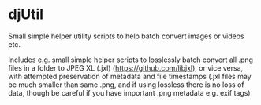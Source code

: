 # djUtil
Small simple helper utility scripts to help batch convert images or videos etc.

Includes e.g. small simple helper scripts to losslessly batch convert all .png files in a folder to JPEG XL (.jxl) (https://github.com/libjxl), or vice versa, with attempted preservation of metadata and file timestamps (.jxl files may be much smaller than same .png, and if using lossless there is no loss of data, though be careful if you have important .png metadata e.g. exif tags)

